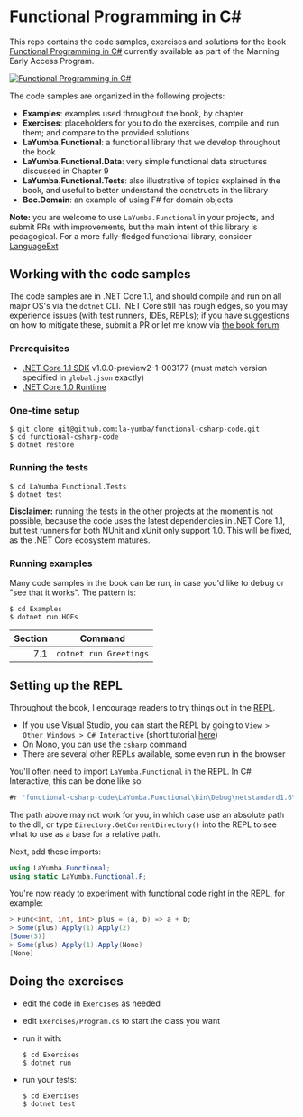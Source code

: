 # Functional Programming in C# #

This repo contains the code samples, exercises and solutions for the book
[Functional Programming in C#](https://www.manning.com/books/functional-programming-in-c-sharp?a_aid=functional-programming-in-c-sharp&a_bid=ad9af506)
currently available as part of the Manning Early Access Program.

[![Functional Programming in C#](https://images.manning.com/255/340/resize/book/1/b287ae1-c2bd-45ec-aa1b-deafdf104773/FPinCSharp_hires.png)](https://www.manning.com/books/functional-programming-in-c-sharp?a_aid=functional-programming-in-c-sharp&a_bid=ad9af506)

The code samples are organized in the following projects:

- **Examples**: examples used throughout the book, by chapter
- **Exercises**: placeholders for you to do the exercises, compile and run them;
  and compare to the provided solutions
- **LaYumba.Functional**: a functional library that we develop throughout the book
- **LaYumba.Functional.Data**: very simple functional data structures discussed in Chapter 9 
- **LaYumba.Functional.Tests**: also illustrative of topics explained in the book, and
  useful to better understand the constructs in the library
- **Boc.Domain**: an example of using F# for domain objects

**Note:** you are welcome to use `LaYumba.Functional` in your projects, and submit
PRs with improvements, but the main intent of this library is pedagogical. 
For a more fully-fledged functional library, consider [LanguageExt](https://github.com/louthy/language-ext)

## Working with the code samples

The code samples are in .NET Core 1.1, and should compile and run on all major OS's
via the `dotnet` CLI. .NET Core still has rough edges, so you may experience issues
(with test runners, IDEs, REPLs); if you have suggestions on how to mitigate these, 
submit a PR or let me know via [the book forum](https://forums.manning.com/forums/functional-programming-in-c-sharp).

### Prerequisites

- [.NET Core 1.1 SDK](https://www.microsoft.com/net/download/core#/sdk/current) 
v1.0.0-preview2-1-003177 (must match version specified in `global.json` exactly)
- [.NET Core 1.0 Runtime](https://www.microsoft.com/net/download/core#/runtime)

### One-time setup

```
$ git clone git@github.com:la-yumba/functional-csharp-code.git
$ cd functional-csharp-code
$ dotnet restore
```

### Running the tests

```
$ cd LaYumba.Functional.Tests
$ dotnet test
```

**Disclaimer:** running the tests in the other projects at the moment is not possible, because the code uses
the latest dependencies in .NET Core 1.1, but test runners for both NUnit and xUnit
only support 1.0. This will be fixed, as the .NET Core ecosystem matures.

### Running examples

Many code samples in the book can be run, in case you'd like to debug or "see that it works".
The pattern is:

```
$ cd Examples
$ dotnet run HOFs
```

| Section | Command 
|---:| ---
| 7.1 | `dotnet run Greetings`

## Setting up the REPL

Throughout the book, I encourage readers to try things out in the [REPL](https://en.wikipedia.org/wiki/Read%E2%80%93eval%E2%80%93print_loop).

- If you use Visual Studio, you can start the REPL by going to
`View > Other Windows > C# Interactive` (short tutorial [here](https://github.com/dotnet/roslyn/wiki/C%23-Interactive-Walkthrough))
- On Mono, you can use the `csharp` command
- There are several other REPLs available, some even run in the browser

You'll often need to import `LaYumba.Functional` in the REPL. In C# Interactive, 
this can be done like so:

```csharp
#r "functional-csharp-code\LaYumba.Functional\bin\Debug\netstandard1.6\LaYumba.Functional.dll"
```

The path above may not work for you, in which case use an absolute path to the dll, 
or type `Directory.GetCurrentDirectory()` into the REPL to see what to use as a base for a relative path.

Next, add these imports:

```csharp
using LaYumba.Functional;
using static LaYumba.Functional.F;
```

You're now ready to experiment with functional code right in the REPL, for example:

```csharp
> Func<int, int, int> plus = (a, b) => a + b;
> Some(plus).Apply(1).Apply(2)
[Some(3)]
> Some(plus).Apply(1).Apply(None)
[None]
```

## Doing the exercises

- edit the code in `Exercises` as needed
- edit `Exercises/Program.cs` to start the class you want
- run it with:

  ```
  $ cd Exercises
  $ dotnet run
  ```
- run your tests:

  ```
  $ cd Exercises
  $ dotnet test
  ```

